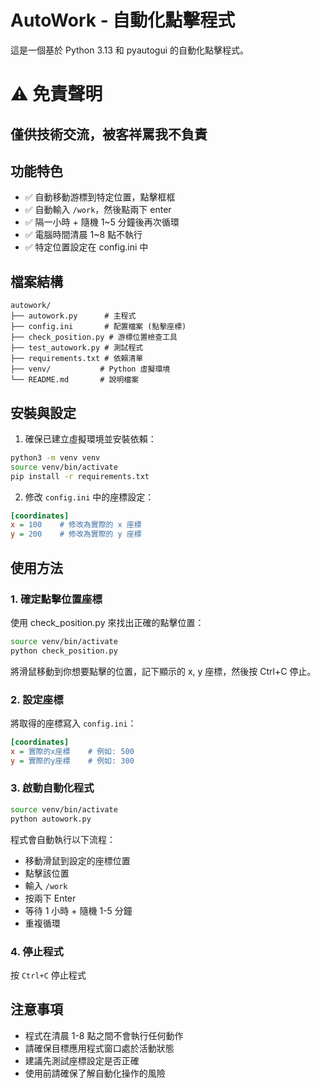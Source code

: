 # AutoWork - 自動化點擊程式

這是一個基於 Python 3.13 和 pyautogui 的自動化點擊程式。

# ⚠️ 免責聲明
## 僅供技術交流，被客祥罵我不負責

## 功能特色

- ✅ 自動移動游標到特定位置，點擊框框
- ✅ 自動輸入 `/work`，然後點兩下 enter
- ✅ 隔一小時 + 隨機 1~5 分鐘後再次循環
- ✅ 電腦時間清晨 1~8 點不執行
- ✅ 特定位置設定在 config.ini 中

## 檔案結構

```
autowork/
├── autowork.py      # 主程式
├── config.ini       # 配置檔案 (點擊座標)
├── check_position.py # 游標位置檢查工具
├── test_autowork.py # 測試程式
├── requirements.txt # 依賴清單
├── venv/           # Python 虛擬環境
└── README.md       # 說明檔案
```

## 安裝與設定

1. 確保已建立虛擬環境並安裝依賴：
```bash
python3 -m venv venv
source venv/bin/activate
pip install -r requirements.txt
```

2. 修改 `config.ini` 中的座標設定：
```ini
[coordinates]
x = 100    # 修改為實際的 x 座標
y = 200    # 修改為實際的 y 座標
```

## 使用方法

### 1. 確定點擊位置座標

使用 check_position.py 來找出正確的點擊位置：

```bash
source venv/bin/activate
python check_position.py
```

將滑鼠移動到你想要點擊的位置，記下顯示的 x, y 座標，然後按 Ctrl+C 停止。

### 2. 設定座標

將取得的座標寫入 `config.ini`：

```ini
[coordinates]
x = 實際的x座標    # 例如: 500
y = 實際的y座標    # 例如: 300
```

### 3. 啟動自動化程式

```bash
source venv/bin/activate
python autowork.py
```

程式會自動執行以下流程：
- 移動滑鼠到設定的座標位置
- 點擊該位置
- 輸入 `/work`
- 按兩下 Enter
- 等待 1 小時 + 隨機 1-5 分鐘
- 重複循環

### 4. 停止程式

按 `Ctrl+C` 停止程式

## 注意事項

- 程式在清晨 1-8 點之間不會執行任何動作
- 請確保目標應用程式窗口處於活動狀態
- 建議先測試座標設定是否正確
- 使用前請確保了解自動化操作的風險